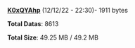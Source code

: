 [**K0xQYAhp**](/data/K0xQYAhp.txt) (12/12/22 - 22:30)- 1911 bytes

**Total Datas**: 8613

**Total Size**: 49.25 MB / 49.2 MB